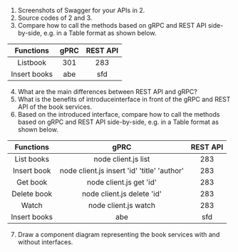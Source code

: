 1. Screenshots of Swagger for your APIs in 2. 
2. Source codes of 2 and 3. 
3. Compare how to call the methods based on gRPC and REST API side-by-side, e.g. in a Table format as shown below. 

| Functions | gPRC | REST API | 
| :---: | :---: | :---: |
| Listbook | 301 | 283 | 
| Insert books | abe | sfd |

4. What are the main differences between REST API and gRPC?
5. What is the benefits of introduceinterface in front of the gRPC and REST API of the book services. 
6. Based on the introduced interface, compare how to call the methods based on gRPC and REST API side-by-side, e.g. in a
Table format as shown below. 

| Functions | gPRC | REST API | 
| :---: | :---: | :---: |
| List books | node client.js list | 283 | 
| Insert book | node client.js insert 'id' 'title' 'author' | 283 | 
| Get book | node client.js get 'id' | 283 |
| Delete book | node client.js delete 'id' | 283 |
| Watch | node client.js watch | 283 | 
| Insert books | abe | sfd |

7. Draw a component diagram representing the book services with and without interfaces.
